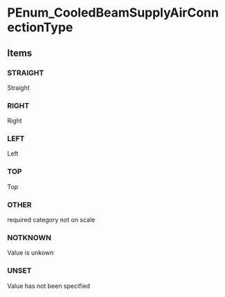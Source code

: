 # PEnum_CooledBeamSupplyAirConnectionType
<!-- end of short definition -->

## Items

### STRAIGHT
Straight

### RIGHT
Right

### LEFT
Left

### TOP
Top

### OTHER
required category not on scale

### NOTKNOWN
Value is unkown

### UNSET
Value has not been specified
